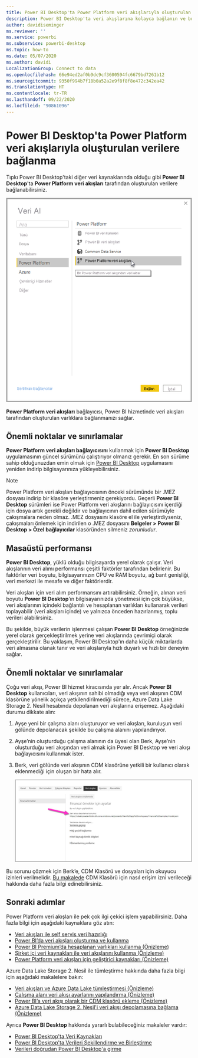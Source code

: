 ```yaml
---
title: Power BI Desktop'ta Power Platform veri akışlarıyla oluşturulan verilere bağlanma
description: Power BI Desktop'ta veri akışlarına kolayca bağlanın ve bu akışları kullanın
author: davidiseminger
ms.reviewer: ''
ms.service: powerbi
ms.subservice: powerbi-desktop
ms.topic: how-to
ms.date: 05/07/2020
ms.author: davidi
LocalizationGroup: Connect to data
ms.openlocfilehash: 66e94ed2af0b9dc9cf3600594fc6679bd7261b12
ms.sourcegitcommit: 9350f994b7f18b0a52a2e9f8f8f8e472c342ea42
ms.translationtype: HT
ms.contentlocale: tr-TR
ms.lasthandoff: 09/22/2020
ms.locfileid: "90861096"
---
```

# <a name="connect-to-data-created-by-power-platform-dataflows-in-power-bi-desktop"></a>Power BI Desktop'ta Power Platform veri akışlarıyla oluşturulan verilere bağlanma
Tıpkı Power BI Desktop'taki diğer veri kaynaklarında olduğu gibi **Power BI Desktop**'ta **Power Platform veri akışları** tarafından oluşturulan verilere bağlanabilirsiniz.

![Veri akışlarına bağlanma](media/desktop-connect-dataflows/connect-dataflows_01.png)

**Power Platform veri akışları** bağlayıcısı, Power BI hizmetinde veri akışları tarafından oluşturulan varlıklara bağlanmanızı sağlar. 

## <a name="considerations-and-limitations"></a>Önemli noktalar ve sınırlamalar

**Power Platform veri akışları bağlayıcısını** kullanmak için **Power BI Desktop** uygulamasının güncel sürümünü çalıştırıyor olmanız gerekir. En son sürüme sahip olduğunuzdan emin olmak için [Power BI Desktop](../fundamentals/desktop-get-the-desktop.md) uygulamasını yeniden indirip bilgisayarınıza yükleyebilirsiniz.  

> [!NOTE]
> Power Platform veri akışları bağlayıcısının önceki sürümünde bir .MEZ dosyası indirip bir klasöre yerleştirmeniz gerekiyordu. Geçerli **Power BI Desktop** sürümleri ise Power Platform veri akışlarını bağlayıcısını içerdiği için dosya artık gerekli değildir ve bağlayıcının dahil edilen sürümüyle çakışmalara neden olmaz. .MEZ dosyasını klasöre el ile yerleştirdiyseniz, çakışmaları önlemek için indirilen o .MEZ dosyasını **Belgeler > Power BI Desktop > Özel bağlayıcılar** klasöründen silmeniz *zorunludur*. 

## <a name="desktop-performance"></a>Masaüstü performansı
**Power BI Desktop**, yüklü olduğu bilgisayarda yerel olarak çalışır. Veri akışlarının veri alımı performansı çeşitli faktörler tarafından belirlenir. Bu faktörler veri boyutu, bilgisayarınızın CPU ve RAM boyutu, ağ bant genişliği, veri merkezi ile mesafe ve diğer faktörlerdir.

Veri akışları için veri alım performansını artırabilirsiniz. Örneğin, alınan veri boyutu **Power BI Desktop**’ın bilgisayarınızda yönetmesi için çok büyükse, veri akışlarının içindeki bağlantılı ve hesaplanan varlıkları kullanarak verileri toplayabilir (veri akışları içinde) ve yalnızca önceden hazırlanmış, toplu verileri alabilirsiniz. 

Bu şekilde, büyük verilerin işlenmesi çalışan **Power BI Desktop** örneğinizde yerel olarak gerçekleştirilmek yerine veri akışlarında çevrimiçi olarak gerçekleştirilir. Bu yaklaşım, Power BI Desktop'ın daha küçük miktarlarda veri almasına olanak tanır ve veri akışlarıyla hızlı duyarlı ve hızlı bir deneyim sağlar.

## <a name="considerations-and-limitations"></a>Önemli noktalar ve sınırlamalar

Çoğu veri akışı, Power BI hizmet kiracısında yer alır. Ancak **Power BI Desktop** kullanıcıları, veri akışının sahibi olmadığı veya veri akışının CDM klasörüne yönelik açıkça yetkilendirilmediği sürece, Azure Data Lake Storage 2. Nesil hesabında depolanan veri akışlarına erişemez. Aşağıdaki durumu dikkate alın:

1.  Ayşe yeni bir çalışma alanı oluşturuyor ve veri akışları, kuruluşun veri gölünde depolanacak şekilde bu çalışma alanını yapılandırıyor.
2.  Ayşe’nin oluşturduğu çalışma alanının da üyesi olan Berk, Ayşe’nin oluşturduğu veri akışından veri almak için Power BI Desktop ve veri akışı bağlayıcısını kullanmak ister.
3.  Berk, veri gölünde veri akışının CDM klasörüne yetkili bir kullanıcı olarak eklenmediği için oluşan bir hata alır.

    ![Veri akışını kullanma girişimi sırasında hata oluştu](media/service-dataflows-configure-workspace-storage-settings/dataflow-storage-settings_08.jpg)

Bu sorunu çözmek için Berk’e, CDM Klasörü ve dosyaları için okuyucu izinleri verilmelidir. [Bu makalede](./service-dataflows-azure-data-lake-integration.md) CDM Klasörü için nasıl erişim izni verileceği hakkında daha fazla bilgi edinebilirsiniz.




## <a name="next-steps"></a>Sonraki adımlar
Power Platform veri akışları ile pek çok ilgi çekici işlem yapabilirsiniz. Daha fazla bilgi için aşağıdaki kaynaklara göz atın:

* [Veri akışları ile self servis veri hazırlığı](service-dataflows-overview.md)
* [Power BI’da veri akışları oluşturma ve kullanma](service-dataflows-create-use.md)
* [Power BI Premium’da hesaplanan varlıkları kullanma (Önizleme)](service-dataflows-computed-entities-premium.md)
* [Şirket içi veri kaynakları ile veri akışlarını kullanma (Önizleme)](service-dataflows-on-premises-gateways.md)
* [Power Platform veri akışları için geliştirici kaynakları (Önizleme)](service-dataflows-developer-resources.md)

Azure Data Lake Storage 2. Nesil ile tümleştirme hakkında daha fazla bilgi için aşağıdaki makalelere bakın:

* [Veri akışları ve Azure Data Lake tümleştirmesi (Önizleme)](service-dataflows-azure-data-lake-integration.md)
* [Çalışma alanı veri akışı ayarlarını yapılandırma (Önizleme)](service-dataflows-configure-workspace-storage-settings.md)
* [Power BI’a veri akışı olarak bir CDM klasörü ekleme (Önizleme)](service-dataflows-add-cdm-folder.md)
* [Azure Data Lake Storage 2. Nesil'i veri akışı depolamasına bağlama (Önizleme)](service-dataflows-connect-azure-data-lake-storage-gen2.md)

Ayrıca **Power BI Desktop** hakkında yararlı bulabileceğiniz makaleler vardır:

* [Power BI Desktop'ta Veri Kaynakları](../connect-data/desktop-data-sources.md)
* [Power BI Desktop'ta Verileri Şekillendirme ve Birleştirme](../connect-data/desktop-shape-and-combine-data.md)
* [Verileri doğrudan Power BI Desktop'a girme](../connect-data/desktop-enter-data-directly-into-desktop.md)